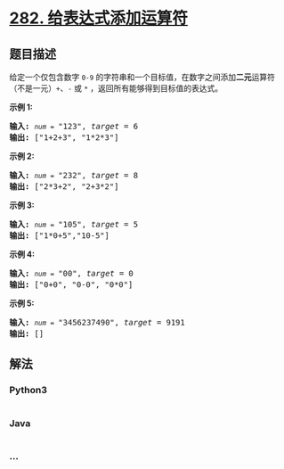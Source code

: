 # [282. 给表达式添加运算符](https://leetcode-cn.com/problems/expression-add-operators)

## 题目描述
<!-- 这里写题目描述 -->
<p>给定一个仅包含数字&nbsp;<code>0-9</code>&nbsp;的字符串和一个目标值，在数字之间添加<strong>二元</strong>运算符（不是一元）<code>+</code>、<code>-</code>&nbsp;或&nbsp;<code>*</code>&nbsp;，返回所有能够得到目标值的表达式。</p>

<p><strong>示例 1:</strong></p>

<pre><strong>输入:</strong> <code><em>num</em> = </code>&quot;123&quot;, <em>target</em> = 6
<strong>输出: </strong>[&quot;1+2+3&quot;, &quot;1*2*3&quot;] 
</pre>

<p><strong>示例&nbsp;2:</strong></p>

<pre><strong>输入:</strong> <code><em>num</em> = </code>&quot;232&quot;, <em>target</em> = 8
<strong>输出: </strong>[&quot;2*3+2&quot;, &quot;2+3*2&quot;]</pre>

<p><strong>示例 3:</strong></p>

<pre><strong>输入:</strong> <code><em>num</em> = </code>&quot;105&quot;, <em>target</em> = 5
<strong>输出: </strong>[&quot;1*0+5&quot;,&quot;10-5&quot;]</pre>

<p><strong>示例&nbsp;4:</strong></p>

<pre><strong>输入:</strong> <code><em>num</em> = </code>&quot;00&quot;, <em>target</em> = 0
<strong>输出: </strong>[&quot;0+0&quot;, &quot;0-0&quot;, &quot;0*0&quot;]
</pre>

<p><strong>示例 5:</strong></p>

<pre><strong>输入:</strong> <code><em>num</em> = </code>&quot;3456237490&quot;, <em>target</em> = 9191
<strong>输出: </strong>[]
</pre>



## 解法
<!-- 这里可写通用的实现逻辑 -->


<!-- tabs:start -->

### **Python3**
<!-- 这里可写当前语言的特殊实现逻辑 -->

```python

```

### **Java**
<!-- 这里可写当前语言的特殊实现逻辑 -->

```java

```

### **...**
```

```

<!-- tabs:end -->